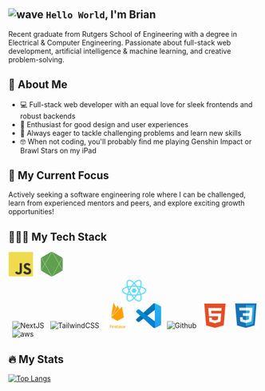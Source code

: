 ## <img src="https://user-images.githubusercontent.com/1303154/88677602-1635ba80-d120-11ea-84d8-d263ba5fc3c0.gif" width="24px" alt="wave">&nbsp;`Hello World`, I'm Brian

Recent graduate from Rutgers School of Engineering with a degree in Electrical & Computer Engineering. Passionate about full-stack web development, artificial intelligence & machine learning, and creative problem-solving.

## 🚀 About Me
* 💻 Full-stack web developer with an equal love for sleek frontends and robust backends
* 🎨 Enthusiast for good design and user experiences
* 🧠 Always eager to tackle challenging problems and learn new skills
* 🤓 When not coding, you'll probably find me playing Genshin Impact or Brawl Stars on my iPad
  
## 🔭 My Current Focus
Actively seeking a software engineering role where I can be challenged, learn from experienced mentors and peers, and explore exciting growth opportunities!

## 🧑🏻‍💻 My Tech Stack
<!-- icon src links from https://devicon.dev/ !-->
<img  src="https://raw.githubusercontent.com/devicons/devicon/1119b9f84c0290e0f0b38982099a2bd027a48bf1/icons/javascript/javascript-original.svg" alt="JavaScript" width="50" height="50"/> &nbsp;
<img  src="https://raw.githubusercontent.com/devicons/devicon/1119b9f84c0290e0f0b38982099a2bd027a48bf1/icons/nodejs/nodejs-plain.svg" alt="NodeJS" width="50" height="50"/> &nbsp;
<img  src="https://raw.githubusercontent.com/devicons/devicon/1119b9f84c0290e0f0b38982099a2bd027a48bf1/icons/react/react-original.svg" alt="ReactJS" width="50" height="50" style="margin:0 auto; display:block;"/> &nbsp;
<img  src="https://github.com/CyrisXD/CyrisXD/raw/master/assets/NextJS.png" alt="NextJS"/> &nbsp; 
<img  src="https://github.com/CyrisXD/CyrisXD/raw/master/assets/TailwindCSS.png" alt="TailwindCSS"/> &nbsp;
<img  src="https://raw.githubusercontent.com/devicons/devicon/1119b9f84c0290e0f0b38982099a2bd027a48bf1/icons/firebase/firebase-plain-wordmark.svg" alt="Firebase" width="50" height="50"/> &nbsp;
<img  src="https://raw.githubusercontent.com/devicons/devicon/1119b9f84c0290e0f0b38982099a2bd027a48bf1/icons/vscode/vscode-original.svg" alt="VSCode" width="50" height="50"/> &nbsp;
<img  src="https://github.com/CyrisXD/CyrisXD/raw/master/assets/Github.png" alt="Github"/> &nbsp;
<img  src="https://raw.githubusercontent.com/devicons/devicon/1119b9f84c0290e0f0b38982099a2bd027a48bf1/icons/html5/html5-plain.svg" alt="HTML5" width="50" height="50"/> &nbsp;
<img  src="https://raw.githubusercontent.com/devicons/devicon/1119b9f84c0290e0f0b38982099a2bd027a48bf1/icons/css3/css3-original.svg" alt="CSS3" width="50" height="50"/>&nbsp;
<img src="https://cdn.jsdelivr.net/gh/devicons/devicon@latest/icons/amazonwebservices/amazonwebservices-plain-wordmark.svg" alt="aws" width="50" height="50"/>&nbsp;

<!-- for badges instead, refer to this repo: https://github.com/Ileriayo/markdown-badges?tab=readme-ov-file#markdown-badges !-->

<!-- refer to this repo: https://github.com/anuraghazra/github-readme-stats !-->
## 🔥 My Stats
[![Top Langs](https://github-readme-stats.vercel.app/api/top-langs/?username=brianhe1)](https://github.com/brianhe1/github-readme-stats)

<!--
**brianhe1/brianhe1** is a ✨ _special_ ✨ repository because its `README.md` (this file) appears on your GitHub profile.

Here are some ideas to get you started:

- 🔭 I’m currently working on ...
- 🌱 I’m currently learning ...
- 👯 I’m looking to collaborate on ...
- 🤔 I’m looking for help with ...
- 💬 Ask me about ...
- 📫 How to reach me: ...
- 😄 Pronouns: ...
- ⚡ Fun fact: ...
-->
